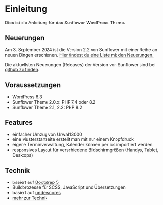 # Einleitung

Dies ist die Anleitung für das Sunflower-WordPress-Theme.

## Neuerungen

Am 3. September 2024 ist die Version 2.2 von Sunflower mit einer Reihe an neuen Dingen erschienen. [Hier findest du eine Liste mit den Neuerungen.](changelog.md#version-22)

Die aktuellsten Neuerungen (Releases) der Version von Sunflower sind bei [github zu finden](https://github.com/verdigado/sunflower/releases).

## Voraussetzungen
* WordPress 6.3
* Sunflower Theme 2.0.x: PHP 7.4 oder 8.2
* Sunflower Theme 2.1, 2.2: PHP 8.2

## Features
* einfacher Umzug von Urwahl3000
* eine Musterstartseite erstellt man mit nur einem Knopfdruck
* eigene Terminverwaltung, Kalender können per ics importiert werden
* responsives Layout für verschiedene Bildschirmgrößen (Handys, Tablet, Desktops)

## Technik
* basiert auf [Bootstrap 5](https://getbootstrap.com/docs/5.0/getting-started/introduction/)
* Buildprozesse für SCSS, JavaScript und Übersetzungen
* basiert auf [underscores](https://underscores.me/)
* [mehr zur Technik](development.md)
